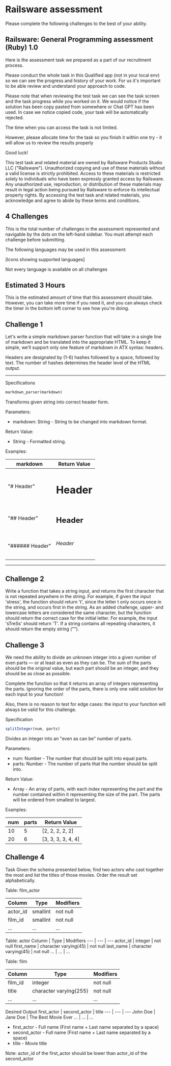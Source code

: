  #      Railsware assessment
Please complete the following challenges to the best of your ability.

## Railsware: General Programming assessment (Ruby) 1.0

Here is the assessment task we prepared as a part of our recruitment process.

Please conduct the whole task in this Qualified app (not in your local env) so we can see the progress and history of your work. For us it's important to be able review and understand your approach to code.

Please note that when reviewing the test task we can see the task screen and the task progress while you worked on it. We would notice if the solution has been copy pasted from somewhere or Chat GPT has been used. In case we notice copied code, your task will be automatically rejected.

The time when you can access the task is not limited.

However, please allocate time for the task so you finish it within one try - it will allow us to review the results properly

Good luck!

This test task and related material are owned by Railsware Products Studio LLC ("Railsware"). Unauthorized copying and use of these materials without a valid license is strictly prohibited. Access to these materials is restricted solely to individuals who have been expressly granted access by Railsware. Any unauthorized use, reproduction, or distribution of these materials may result in legal action being pursued by Railsware to enforce its intellectual property rights. By accessing the test task and related materials, you acknowledge and agree to abide by these terms and conditions.

## 4 Challenges
This is the total number of challenges in the assessment represented and navigable by the dots on the left-hand sidebar. You must attempt each challenge before submitting.

The following languages may be used in this assessment:

[Icons showing supported languages]

Not every language is available on all challenges

## Estimated 3 Hours
This is the estimated amount of time that this assessment should take.
However, you can take more time if you need it, and you can always check the timer in the bottom left corner to see how you're doing.

## Challenge 1
Let's write a simple markdown parser function that will take in a single line of markdown and be translated into the appropriate HTML. To keep it simple, we’ll support only one feature of markdown in ATX syntax: headers.

Headers are designated by (1-6) hashes followed by a space, followed by text. The number of hashes determines the header level of the HTML output.

---

Specifications
```ruby
markdown_parser(markdown)
```

Transforms given string into correct header form.

Parameters:

- markdown: String - String to be changed into markdown format.

Return Value:

- String - Formatted string.

Examples:

markdown	| Return Value
---	| ---
"# Header"	| <h1>Header</h1>
"## Header"	| <h2>Header</h2>
"###### Header"	| <h6>Header</h6>

---

## Challenge 2

Write a function that takes a string input, and returns the first character that is not repeated anywhere in the string.
For example, if given the input 'stress', the function should return 't', since the letter t only occurs once in the string, and occurs first in the string.
As an added challenge, upper- and lowercase letters are considered the same character, but the function should return the correct case for the initial letter. For example, the input 'sTreSs' should return 'T'.
If a string contains all repeating characters, it should return the empty string ("").

## Challenge 3

We need the ability to divide an unknown integer into a given number of even parts — or at least as even as they can be. The sum of the parts should be the original value, but each part should be an integer, and they should be as close as possible.

Complete the function so that it returns an array of integers representing the parts. Ignoring the order of the parts, there is only one valid solution for each input to your function!

Also, there is no reason to test for edge cases: the input to your function will always be valid for this challenge.

Specification

```javascript
splitInteger(num, parts)
```

Divides an integer into an "even as can be" number of parts.

Parameters:

- num: Number - The number that should be split into equal parts.
- parts: Number - The number of parts that the number should be split into.

Return Value:

- Array<Number> - An array of parts, with each index representing the part and the number contained within it representing the size of the part. The parts will be ordered from smallest to largest.

Examples:

num	| parts	| Return Value
---	| ---	| ---
10	| 5	| [2, 2, 2, 2, 2]
20	| 6	| [3, 3, 3, 3, 4, 4]

## Challenge 4

Task
Given the schema presented below, find two actors who cast together the most and list the titles of those movies. Order the result set alphabetically.

Table: film_actor

Column	| Type	| Modifiers
---	| ---	| ---
actor_id	| smallint	| not null
film_id	| smallint	| not null
...	|	...	|	...

Table: actor
Column	| Type	| Modifiers
---	| ---	| ---
actor_id	| integer	| not null
first_name	| character varying(45)	| not null
last_name	| character varying(45)	| not null
...	|	...	|	...

Table: film

Column	| Type	| Modifiers
---	| ---	| ---
film_id	| integer	| not null
title	| character varying(255)	| not null
...	|	...	|	...


Desired Output
first_actor	| second_actor	| title
---	| ---	| ---
John Doe	| Jane Doe	| The Best Movie Ever
...	|	...	|	...


- first_actor - Full name (First name + Last name separated by a space)
- second_actor - Full name (First name + Last name separated by a space)
- title - Movie title

Note: actor_id of the first_actor should be lower than actor_id of the second_actor
